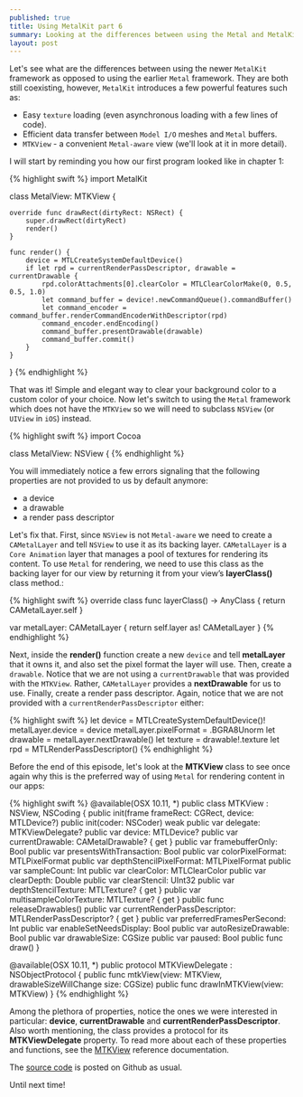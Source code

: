 ```yaml
---
published: true
title: Using MetalKit part 6
summary: Looking at the differences between using the Metal and MetalKit frameworks. MetalKit provides easy texture loading, a Metal-aware view and interfacing with Model I/O.  
layout: post
---
```

Let's see what are the differences between using the newer `MetalKit` framework as opposed to using the earlier `Metal` framework. They are both still coexisting, however, `MetalKit` introduces a few powerful features such as: 

- Easy `texture` loading (even asynchronous loading with a few lines of code).
- Efficient data transfer between `Model I/O` meshes and `Metal` buffers.
- `MTKView` - a convenient `Metal-aware` view (we'll look at it in more detail).

I will start by reminding you how our first program looked like in chapter 1:

{% highlight swift %} 
import MetalKit

class MetalView: MTKView {

    override func drawRect(dirtyRect: NSRect) {
        super.drawRect(dirtyRect)
        render()
    }
 
    func render() {
        device = MTLCreateSystemDefaultDevice()
        if let rpd = currentRenderPassDescriptor, drawable = currentDrawable {
            rpd.colorAttachments[0].clearColor = MTLClearColorMake(0, 0.5, 0.5, 1.0)
            let command_buffer = device!.newCommandQueue().commandBuffer()
            let command_encoder = command_buffer.renderCommandEncoderWithDescriptor(rpd)
            command_encoder.endEncoding()
            command_buffer.presentDrawable(drawable)
            command_buffer.commit()
        }
    }
}
{% endhighlight %}

That was it! Simple and elegant way to clear your background color to a custom color of your choice. Now let's switch to using the `Metal` framework which does not have the `MTKView` so we will need to subclass `NSView` (or `UIView` in `iOS`) instead.

{% highlight swift %} 
import Cocoa

class MetalView: NSView {
{% endhighlight %}

You will immediately notice a few errors signaling that the following properties are not provided to us by default anymore:

- a device
- a drawable
- a render pass descriptor

Let's fix that. First, since `NSView` is not `Metal-aware` we need to create a `CAMetalLayer` and tell `NSView` to use it as its backing layer. `CAMetalLayer` is a `Core Animation` layer that manages a pool of textures for rendering its content. To use `Metal` for rendering, we need to use this class as the backing layer for our view by returning it from your view’s __layerClass()__ class method.:

{% highlight swift %} 
override class func layerClass() -> AnyClass {
    return CAMetalLayer.self
}

var metalLayer: CAMetalLayer {
    return self.layer as! CAMetalLayer
}
{% endhighlight %}

Next, inside the __render()__ function create a new `device` and tell __metalLayer__ that it owns it, and also set the pixel format the layer will use. Then, create a `drawable`. Notice that we are not using a `currentDrawable` that was provided with the `MTKView`. Rather, `CAMetalLayer` provides a __nextDrawable__ for us to use. Finally, create a render pass descriptor. Again, notice that we are not provided with a `currentRenderPassDescriptor` either:

{% highlight swift %}
let device = MTLCreateSystemDefaultDevice()!
metalLayer.device = device
metalLayer.pixelFormat = .BGRA8Unorm
let drawable = metalLayer.nextDrawable()
let texture = drawable!.texture
let rpd = MTLRenderPassDescriptor() 
{% endhighlight %}

Before the end of this episode, let's look at the __MTKView__ class to see once again why this is the preferred way of using `Metal` for rendering content in our apps:

{% highlight swift %} 
@available(OSX 10.11, *)
public class MTKView : NSView, NSCoding {
    public init(frame frameRect: CGRect, device: MTLDevice?)
    public init(coder: NSCoder)
    weak public var delegate: MTKViewDelegate?
    public var device: MTLDevice?
    public var currentDrawable: CAMetalDrawable? { get }
    public var framebufferOnly: Bool
    public var presentsWithTransaction: Bool
    public var colorPixelFormat: MTLPixelFormat
    public var depthStencilPixelFormat: MTLPixelFormat
    public var sampleCount: Int
    public var clearColor: MTLClearColor
    public var clearDepth: Double
    public var clearStencil: UInt32
    public var depthStencilTexture: MTLTexture? { get }
    public var multisampleColorTexture: MTLTexture? { get }
    public func releaseDrawables()
    public var currentRenderPassDescriptor: MTLRenderPassDescriptor? { get }
    public var preferredFramesPerSecond: Int
    public var enableSetNeedsDisplay: Bool
    public var autoResizeDrawable: Bool
    public var drawableSize: CGSize
    public var paused: Bool
    public func draw()
}

@available(OSX 10.11, *)
public protocol MTKViewDelegate : NSObjectProtocol {
    public func mtkView(view: MTKView, drawableSizeWillChange size: CGSize)
    public func drawInMTKView(view: MTKView)
}
{% endhighlight %}

Among the plethora of properties, notice the ones we were interested in particular: __device__, __currentDrawable__ and __currentRenderPassDescriptor__. Also worth mentioning, the class provides a protocol for its __MTKViewDelegate__ property. To read more about each of these properties and functions, see the [MTKView](https://developer.apple.com/library/prerelease/ios/documentation/MetalKit/Reference/MTKView_ClassReference/index.html) reference documentation.

The [source code](https://github.com/MetalKit/metal) is posted on Github as usual.

Until next time!
